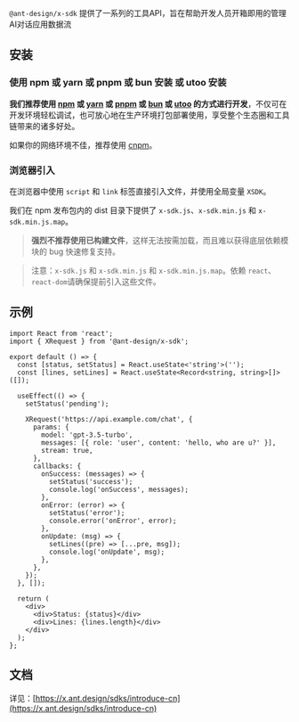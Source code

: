 `@ant-design/x-sdk` 提供了一系列的工具API，旨在帮助开发人员开箱即用的管理AI对话应用数据流

## 安装

### 使用 npm 或 yarn 或 pnpm 或 bun 安装 或 utoo 安装

**我们推荐使用 [npm](https://www.npmjs.com/) 或 [yarn](https://github.com/yarnpkg/yarn/) 或 [pnpm](https://pnpm.io/zh/) 或 [bun](https://bun.sh/) 或 [utoo](https://github.com/umijs/mako/tree/next) 的方式进行开发**，不仅可在开发环境轻松调试，也可放心地在生产环境打包部署使用，享受整个生态圈和工具链带来的诸多好处。

<InstallDependencies npm='$ npm install @ant-design/x-sdk --save' yarn='$ yarn add @ant-design/x-sdk' pnpm='$ pnpm install @ant-design/x-sdk --save' bun='$ bun add @ant-design/x-sdk' utoo='$ ut install @ant-design/x-sdk --save'></InstallDependencies>

如果你的网络环境不佳，推荐使用 [cnpm](https://github.com/cnpm/cnpm)。

### 浏览器引入

在浏览器中使用 `script` 和 `link` 标签直接引入文件，并使用全局变量 `XSDK`。

我们在 npm 发布包内的 dist 目录下提供了 `x-sdk.js`、`x-sdk.min.js` 和 `x-sdk.min.js.map`。

> **强烈不推荐使用已构建文件**，这样无法按需加载，而且难以获得底层依赖模块的 bug 快速修复支持。

> 注意：`x-sdk.js` 和 `x-sdk.min.js` 和 `x-sdk.min.js.map`。依赖 `react`、`react-dom`请确保提前引入这些文件。

## 示例

```tsx
import React from 'react';
import { XRequest } from '@ant-design/x-sdk';

export default () => {
  const [status, setStatus] = React.useState<'string'>('');
  const [lines, setLines] = React.useState<Record<string, string>[]>([]);

  useEffect(() => {
    setStatus('pending');

    XRequest('https://api.example.com/chat', {
      params: {
        model: 'gpt-3.5-turbo',
        messages: [{ role: 'user', content: 'hello, who are u?' }],
        stream: true,
      },
      callbacks: {
        onSuccess: (messages) => {
          setStatus('success');
          console.log('onSuccess', messages);
        },
        onError: (error) => {
          setStatus('error');
          console.error('onError', error);
        },
        onUpdate: (msg) => {
          setLines((pre) => [...pre, msg]);
          console.log('onUpdate', msg);
        },
      },
    });
  }, []);

  return (
    <div>
      <div>Status: {status}</div>
      <div>Lines: {lines.length}</div>
    </div>
  );
};
```

## 文档

详见：[https://x.ant.design/sdks/introduce-cn](https://x.ant.design/sdks/introduce-cn)
